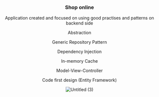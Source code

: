 <!DOCTYPE html>
<html>
<head>
</head>
<body style="margin: auto; text-align: center;">
    
<h3>Shop online</h3>

<p> Application created and focused on using good practises and patterns on backend side </p>

<p> Abstraction </p>
<p> Generic Repository Pattern </p>
<p> Dependency Injection </p>
<p> In-memory Cache </p>
<p> Model-View-Controller </p>
<p> Code first design (Entity Framework) </p>

![Untitled (3)](https://github.com/kadisin/ShopOnline/assets/38622355/a837a2bc-f1fd-48bc-b79f-3edc8387541e)


</body>
</html>

